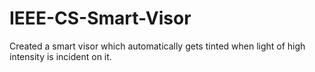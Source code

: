 # IEEE-CS-Smart-Visor

Created a smart visor which automatically gets tinted when light of high intensity is incident on it.

